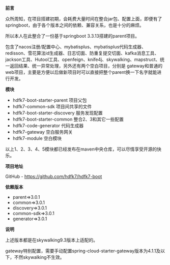 **前言**

众所周知，在项目搭建初期，会耗费大量时间在整合jar包、配置上面，即便有了springboot，由于各个版本之间的依赖、兼容关系，也是十分的麻烦。

所以本人在此整合了一份基于springboot 3.3.13搭建的parent项目。

包含了nacos注册/配置中心、mybatisplus、mybatisplus代码生成器、redisson、雪花算法id生成器、日志切面、防重复提交切面、kafka消息工具、jackson工具、Hutool工具、openfeign、knife4j、skywalking、mapstruct、统一返回结果、统一异常处理，另外还有两个空白项目，分别是
gateway和普通的web项目，主要是方便以后做新项目时可以直接把整个parent换一下名字就能进行开发。

**模块**

* hdfk7-boot-starter-parent 项目父包
* hdfk7-common-sdk 项目间共享的文件
* hdfk7-boot-starter-discovery 服务发现配置
* hdfk7-boot-starter-common 整合2、3和其它一些配置
* hdfk7-code-generator 代码生成器
* hdfk7-gateway 空白服务网关
* hdfk7-module 空白模块

以上1、2、3、4、5模块都已经发布在maven中央仓库，可以尽情享受开源的快乐。

**项目地址**

GitHub - https://github.com/hdfk7/hdfk7-boot

**依赖版本**

* parent=>3.0.1
* common=>3.0.1
* discovery=>3.0.1
* common-sdk=>3.0.1
* generator=>3.0.1

**说明**

上述版本都是在skywalking9.3版本上适配的。

gateway特别配置，需要手动配置spring-cloud-starter-gateway版本为4.1.1及以下，不然skywalking不生效。

